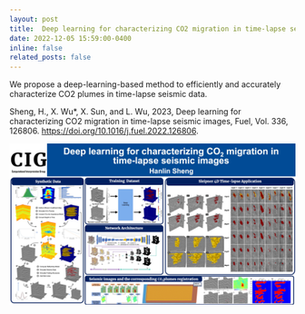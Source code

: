 ```yaml
---
layout: post
title:  Deep learning for characterizing CO2 migration in time-lapse seismic images
date: 2022-12-05 15:59:00-0400
inline: false
related_posts: false
---
```

We propose a deep-learning-based method to efficiently and accurately characterize CO2 plumes in time-lapse seismic data.

Sheng, H., X. Wu*, X. Sun, and L. Wu, 2023, Deep learning for characterizing CO2 migration in time-lapse seismic images, Fuel, Vol. 336, 126806. https://doi.org/10.1016/j.fuel.2022.126806.

<img src="/assets/img/hanlinMiniposter2022-2.jpg" />